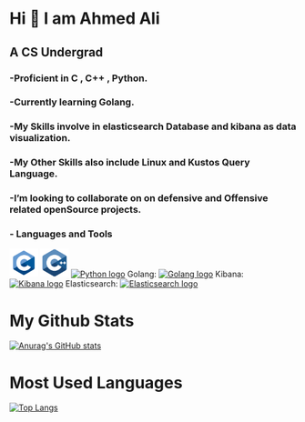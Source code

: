 # Hi 👋 I am Ahmed Ali
## A CS Undergrad


### -Proficient in C , C++ , Python.
### -Currently learning Golang.
### -My Skills involve in elasticsearch Database and kibana as data visualization.
### -My Other Skills also include Linux and Kustos Query Language.
### -I’m looking to collaborate on on defensive and Offensive related openSource projects.


### - Languages and Tools
<img src="https://raw.githubusercontent.com/github/explore/f3e22f0dca2be955676bc70d6214b95b13354ee8/topics/c/c.png" width="50" height="50" alt="c logo">
<img src="https://raw.githubusercontent.com/github/explore/180320cffc25f4ed1bbdfd33d4db3a66eeeeb358/topics/cpp/cpp.png" width="50" height="50" alt="cpp logo">
<a href="https://www.python.org/" target="_blank"><img src="https://www.python.org/static/opengraph-icon-200x200.png" width="50" height="50" alt="Python logo"></a>
Golang: <a href="https://golang.org/" target="_blank"><img src="https://golang.org/lib/godoc/images/go-logo-blue.svg" width="50" height="50" alt="Golang logo"></a>
Kibana: <a href="https://www.elastic.co/kibana" target="_blank"><img src="https://www.elastic.co/static-res/images/kibana/kibana-icon.svg" width="50" height="50" alt="Kibana logo"></a>
Elasticsearch: <a href="https://www.elastic.co/elasticsearch/" target="_blank"><img src="https://www.elastic.co/static-res/images/brand-assets/elastic-logo-300x300.png" width="50" height="50" alt="Elasticsearch logo"></a>





# My Github Stats
[![Anurag's GitHub stats](https://github-readme-stats.vercel.app/api?username=Ahmad43A&show_icons=true&hide_title=true&text_color=fff&bg_color=000)](https://github.com/anuraghazra/github-readme-stats)

# Most Used Languages
[![Top Langs](https://github-readme-stats.vercel.app/api/top-langs/?username=Ahmad43A&hide_title=true&langs_count=8&text_color=fff&bg_color=000&layout=compact)](https://github.com/Ahmad43A/github-readme-stats)
